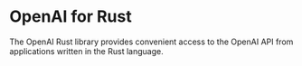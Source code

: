 # OpenAI for Rust

The OpenAI Rust library provides convenient access to the OpenAI API from applications written in the Rust language.
